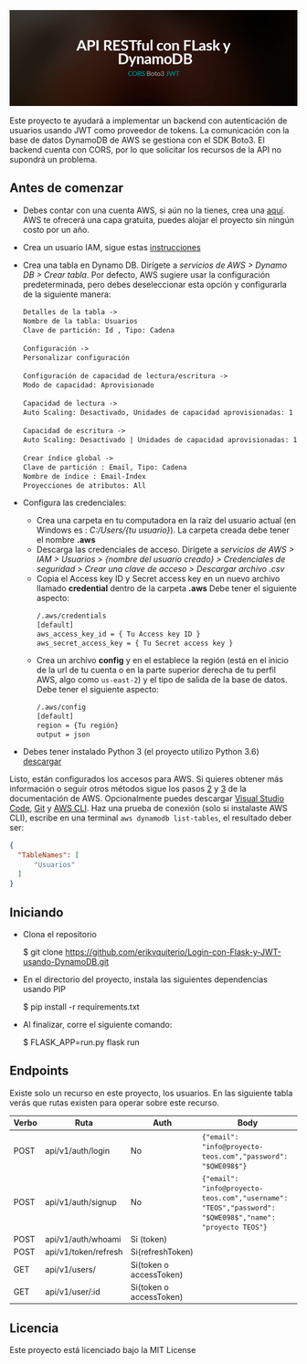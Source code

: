![](/files/api-rest.png)

Este proyecto te ayudará a implementar un backend con autenticación de usuarios usando JWT como proveedor de tokens. La comunicación con la base de datos DynamoDB de AWS se gestiona con el SDK Boto3. El backend cuenta con CORS, por lo que solicitar los recursos de la API no supondrá un problema. 



## Antes de comenzar

- Debes contar con una cuenta AWS, si aún no la tienes, crea una [aquí](https://aws.amazon.com/es/free/?all-free-tier.sort-by=item.additionalFields.SortRank&all-free-tier.sort-order=asc). AWS te ofrecerá una capa gratuita, puedes alojar el proyecto sin ningún costo por un año. 
- Crea un usuario IAM, sigue estas [instrucciones](https://docs.aws.amazon.com/es_es/rekognition/latest/dg/setting-up.html)

- Crea una tabla en Dynamo DB. Dirígete a *servicios de AWS > Dynamo DB > Crear tabla*. Por defecto, AWS sugiere usar la configuración predeterminada, pero debes deseleccionar esta opción y configurarla de la siguiente manera:
    ```
    Detalles de la tabla ->
    Nombre de la tabla: Usuarios
    Clave de partición: Id , Tipo: Cadena
    
    Configuración -> 
    Personalizar configuración

    Configuración de capacidad de lectura/escritura ->
    Modo de capacidad: Aprovisionado

    Capacidad de lectura ->
    Auto Scaling: Desactivado, Unidades de capacidad aprovisionadas: 1

    Capacidad de escritura ->
    Auto Scaling: Desactivado | Unidades de capacidad aprovisionadas: 1

    Crear índice global ->
    Clave de partición : Email, Tipo: Cadena
    Nombre de índice : Email-Index
    Proyecciones de atributos: All
    ```

- Configura las credenciales:
  - Crea una carpeta en tu computadora en la raíz del usuario actual (en Windows es : *C:/Users/{tu usuario}*). La carpeta creada debe tener el nombre **.aws**
  - Descarga las credenciales de acceso. Dirígete a *servicios de AWS > IAM > Usuarios > {nombre del usuario creado} > Credenciales de seguridad > Crear una clave de acceso > Descargar archivo .csv*
  - Copia el Access key ID y Secret access key en un nuevo archivo llamado **credential** dentro de la carpeta **.aws** Debe tener el siguiente aspecto:
    ```
    /.aws/credentials
    [default]
    aws_access_key_id = { Tu Access key ID }
    aws_secret_access_key = { Tu Secret access key }
    ```
  - Crea un archivo **config** y en el establece la región (está en el inicio de la url de tu cuenta o en la parte superior derecha de tu perfil AWS, algo como `us-east-2`) y el tipo de salida de la base de datos. Debe tener el siguiente aspecto:
    ```
    /.aws/config
    [default]
    region = {Tu región}
    output = json
    ```
- Debes tener instalado Python 3 (el proyecto utilizo Python 3.6) [descargar](https://www.python.org/downloads/) 

Listo, están configurados los accesos para AWS. Si quieres obtener más información o seguir otros métodos sigue los pasos [2](https://docs.aws.amazon.com/es_es/rekognition/latest/dg/setup-awscli-sdk.html) y [3](https://docs.aws.amazon.com/es_es/rekognition/latest/dg/get-started-exercise.html) de la documentación de AWS. Opcionalmente puedes descargar [Visual Studio Code](https://code.visualstudio.com/download), [Git](https://git-scm.com/downloads) y [AWS CLI](https://pypi.org/project/awscli/). Haz una prueba de conexión (solo si instalaste AWS CLI), escribe en una terminal `aws dynamodb list-tables`, el resultado deber ser:
  ```json
  {
    "TableNames": [
        "Usuarios"
    ]
  }
  ```


## Iniciando
- Clona el repositorio
    
    $ git clone https://github.com/erikvquiterio/Login-con-Flask-y-JWT-usando-DynamoDB.git
    
- En el directorio del proyecto, instala las siguientes dependencias usando PIP
    
    $ pip install -r requirements.txt
    
- Al finalizar, corre el siguiente comando:
  
    $ FLASK_APP=run.py flask run
    

## Endpoints
Existe solo un recurso en este proyecto, los usuarios. En las siguiente tabla verás que rutas existen para operar sobre este recurso.  

|Verbo|Ruta|Auth|Body|
|----|--------------------|-----------------|----------------------------------------------------------------------------------------|
|POST|api/v1/auth/login|No|```{"email": "info@proyecto-teos.com","password": "$QWE098$"}```|
|POST|api/v1/auth/signup|No|```{"email": "info@proyecto-teos.com","username": "TEOS","password": "$QWE098$","name": "proyecto TEOS"}```|
|POST|api/v1/auth/whoami|Si (token)|
|POST|api/v1/token/refresh|Si(refreshToken)||
|GET|api/v1/users/|Si(token o accessToken)||
|GET|api/v1/user/:id|Si(token o accessToken)||

## Licencia
Este proyecto está licenciado bajo la MIT License